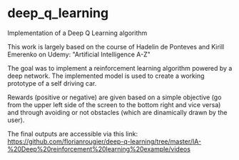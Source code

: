 # deep_q_learning
Implementation of a Deep Q Learning algorithm

This work is largely based on the course of Hadelin de Ponteves and Kirill Emerenko on Udemy: "Artificial Intelligence A-Z"

The goal was to implement a reinforcement learning algorithm powered by a deep network. The implemented model is used to create a working prototype of a self driving car.

Rewards (positive or negative) are given based on a simple objective (go from the upper left side of the screen to the bottom right and vice versa) and through avoiding or not obstacles (which are dinamically drawn by the user).

The final outputs are accessible via this link: https://github.com/florianrougier/deep-q-learning/tree/master/IA-%20Deep%20reinforcement%20learning%20example/videos

